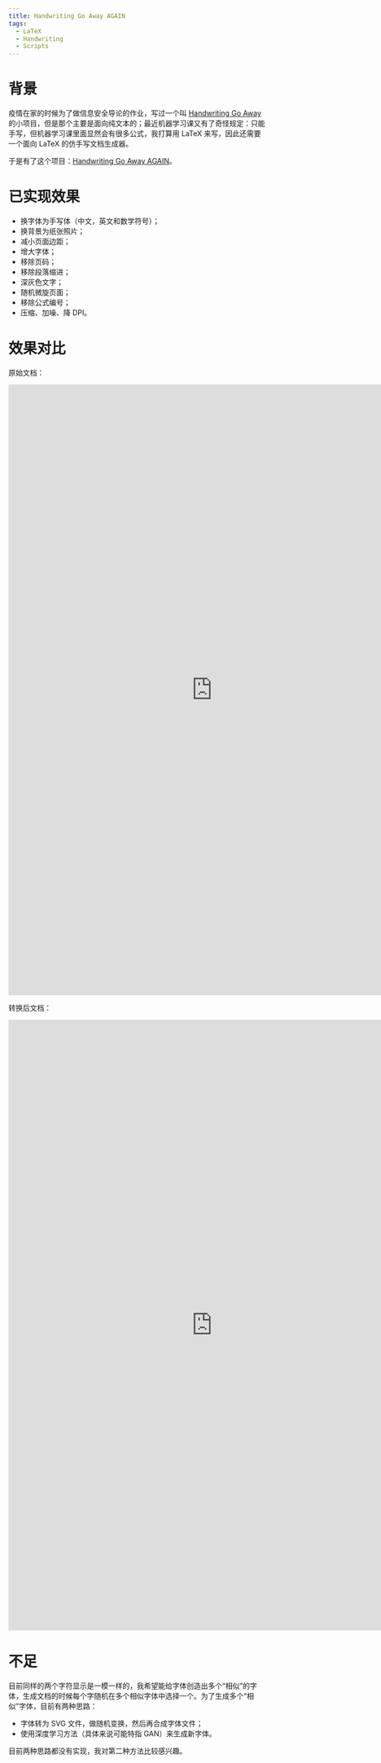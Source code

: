 ```yaml
---
title: Handwriting Go Away AGAIN
tags:
  - LaTeX
  - Handwriting
  - Scripts
---
```


# 背景
疫情在家的时候为了做信息安全导论的作业，写过一个叫 [Handwriting Go Away](https://github.com/yusanshi/handwriting-go-away) 的小项目，但是那个主要是面向纯文本的；最近机器学习课又有了奇怪规定：只能手写，但机器学习课里面显然会有很多公式，我打算用 LaTeX 来写，因此还需要一个面向 LaTeX 的仿手写文档生成器。

于是有了这个项目：[Handwriting Go Away AGAIN](https://github.com/yusanshi/handwriting-go-away-again)。


# 已实现效果
- 换字体为手写体（中文，英文和数学符号）；
- 换背景为纸张照片；
- 减小页面边距；
- 增大字体；
- 移除页码；
- 移除段落缩进；
- 深灰色文字；
- 随机微旋页面；
- 移除公式编号；
- 压缩、加噪、降 DPI。

# 效果对比

原始文档：

<embed type="application/pdf" src="https://storage.yusanshi.com/handwritinggoaway-again/hw1.pdf" width="800" height="1200">

<br>

转换后文档：

<embed type="application/pdf" src="https://storage.yusanshi.com/handwritinggoaway-again/output.pdf" width="800" height="1200">

<br>

# 不足

目前同样的两个字符显示是一模一样的，我希望能给字体创造出多个“相似”的字体，生成文档的时候每个字随机在多个相似字体中选择一个。为了生成多个“相似”字体，目前有两种思路：
- 字体转为 SVG 文件，做随机变换，然后再合成字体文件；
- 使用深度学习方法（具体来说可能特指 GAN）来生成新字体。

目前两种思路都没有实现，我对第二种方法比较感兴趣。
